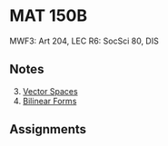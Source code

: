 # MAT 150B
MWF3: Art 204, LEC
R6: SocSci 80, DIS
## Notes
3. [Vector Spaces](../notes/vector-spaces.md)
6. [Bilinear Forms](../notes/bilinear-forms.md)
## Assignments